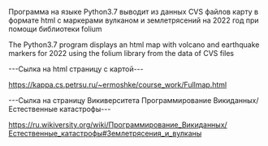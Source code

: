 Программа на языке Python3.7 выводит из данных CVS файлов карту в формате html с маркерами вулканом и землетрясений на 2022 год при помощи библиотеки folium

The Python3.7 program displays an html map with volcano and earthquake markers for 2022 using the folium library from the data of CVS files

---Сылка на html страницу с картой---

https://kappa.cs.petrsu.ru/~ermoshke/course_work/Fullmap.html

---Сылка на страницу Викиверситета Программирование Викиданных/Естественные катастрофы---

https://ru.wikiversity.org/wiki/Программирование_Викиданных/Естественные_катастрофы#Землетрясения_и_вулканы
